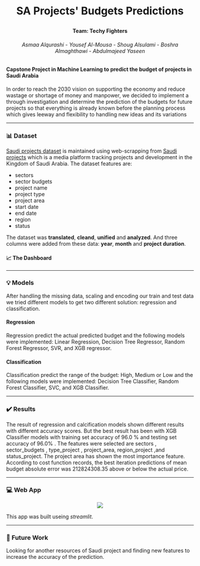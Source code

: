 # <p align="center"> SA Projects' Budgets Predictions</p>
#### <p align="center">Team: Techy Fighters</p>
###### <p align="center">Asmaa Alqurashi - Yousef Al-Mousa - Shoug Alsulami - Boshra Almaghthawi - Abdulmajeed Yaseen</p>
#### Capstone Project in Machine Learning to predict the budget of projects in Saudi Arabia  
In order to reach the 2030 vision on supporting the economy and reduce wastage or shortage of money and manpower, we decided to implement a through investigation and determine the prediction of the budgets for future projects so that everything is already known before the planning process which gives leeway and
flexibility to handling new ideas and its variations

---
### 📊 Dataset
[Saudi projects dataset](https://www.kaggle.com/ghadahaltwalah/saudi-projects-dataset) is maintained using web-scrapping from [Saudi projects](https://saudiprojects.net/) which is a media platform tracking projects and development in the Kingdom of Saudi Arabia.
The dataset features are:
- sectors
- sector budgets
- project name
- project type
- project area
- start date
- end date
- region
- status

The dataset was <b>translated</b>, <b>cleand</b>, <b>unified</b> and <b>analyzed</b>. And three columns were added from these data: <b>year</b>, <b>month</b> and <b>project duration</b>.

#### 📈 The Dashboard



---
### 💡 Models
After handling the missing data, scaling and encoding our train and test data we tried different models to get two different solution: regression and classification.

#### Regression
Regression predict the actual predicted budget and the following models were implemented: Linear Regression, Decision Tree Regressor, Random Forest Regressor, SVR, and XGB regressor.

#### Classification
Classification predict the range of the budget: High, Medium or Low and the following models were implemented: Decision Tree Classifier, Random Forest Classifier, SVC, and XGB Classifier.

---
### ✔️ Results
The result of regression and calcification models shown different results with different accuracy scores. But the best result has been with XGB Classifier models with training set accuracy of 96.0 % and testing set accuracy of 96.0% . The features were selected are sectors , sector_budgets , type_project , project_area, region_project ,and status_project. The project area has shown the most importance feature. According to cost function records, the best iteration predictions of mean budget absolute error was 212824308.35 above or below the actual price.

---
### 💻 Web App

<p align="center">
  <img src="https://user-images.githubusercontent.com/18037696/152024447-deab81db-2a03-4f4c-9a3f-d727d13b4061.gif">
</p>

This app was built useing *streamlit*.



---
### 🔎 Future Work
Looking for another resources of Saudi project and finding new features to increase the accuracy of the prediction.
